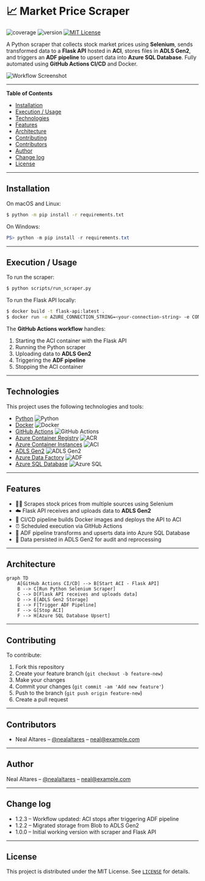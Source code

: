 # 📈 Market Price Scraper

![coverage](https://img.shields.io/badge/coverage-80%25-yellowgreen)
![version](https://img.shields.io/badge/version-1.2.3-blue)
[![MIT License](https://img.shields.io/badge/License-MIT-green.svg)](https://choosealicense.com/licenses/mit/)

A Python scraper that collects stock market prices using **Selenium**, sends transformed data to a **Flask API** hosted in **ACI**, stores files in **ADLS Gen2**, and triggers an **ADF pipeline** to upsert data into **Azure SQL Database**. Fully automated using **GitHub Actions CI/CD** and Docker.

![Workflow Screenshot](https://user-images.githubusercontent.com/<your-screenshot-here>.png)

---

**Table of Contents**

- [Installation](#installation)
- [Execution / Usage](#execution--usage)
- [Technologies](#technologies)
- [Features](#features)
- [Architecture](#architecture)
- [Contributing](#contributing)
- [Contributors](#contributors)
- [Author](#author)
- [Change log](#change-log)
- [License](#license)

---

## Installation

On macOS and Linux:

```sh
$ python -m pip install -r requirements.txt
```

On Windows:

```powershell
PS> python -m pip install -r requirements.txt
```

---

## Execution / Usage

To run the scraper:

```sh
$ python scripts/run_scraper.py
```

To run the Flask API locally:

```sh
$ docker build -t flask-api:latest .
$ docker run -e AZURE_CONNECTION_STRING=<your-connection-string> -e CONTAINER_NAME=<your-container> -p 5000:5000 flask-api:latest
```

The **GitHub Actions workflow** handles:

1. Starting the ACI container with the Flask API  
2. Running the Python scraper  
3. Uploading data to **ADLS Gen2**  
4. Triggering the **ADF pipeline**  
5. Stopping the ACI container  

---

## Technologies

This project uses the following technologies and tools:

- [Python](https://www.python.org/) ![Python](https://img.shields.io/badge/python-3670A0?style=for-the-badge&logo=python&logoColor=ffdd54)  
- [Docker](https://www.docker.com/) ![Docker](https://img.shields.io/badge/docker-%230db7ed.svg?style=for-the-badge&logo=docker&logoColor=white)  
- [GitHub Actions](https://github.com/features/actions) ![GitHub Actions](https://img.shields.io/badge/github%20actions-2088FF?style=for-the-badge&logo=github-actions&logoColor=white)  
- [Azure Container Registry](https://azure.microsoft.com/en-us/services/container-registry/) ![ACR](https://img.shields.io/badge/ACR-%23007FFF.svg?style=for-the-badge)  
- [Azure Container Instances](https://azure.microsoft.com/en-us/services/container-instances/) ![ACI](https://img.shields.io/badge/ACI-%23007FFF.svg?style=for-the-badge)  
- [ADLS Gen2](https://learn.microsoft.com/en-us/azure/storage/data-lake-storage/) ![ADLS Gen2](https://img.shields.io/badge/ADLS%20Gen2-%23007FFF.svg?style=for-the-badge)  
- [Azure Data Factory](https://learn.microsoft.com/en-us/azure/data-factory/) ![ADF](https://img.shields.io/badge/ADF-%23007FFF.svg?style=for-the-badge)  
- [Azure SQL Database](https://learn.microsoft.com/en-us/azure/azure-sql/) ![Azure SQL](https://img.shields.io/badge/Azure%20SQL-%23007FFF.svg?style=for-the-badge)  

---

## Features

- 🕵️‍♂️ Scrapes stock prices from multiple sources using Selenium  
- ☁️ Flask API receives and uploads data to **ADLS Gen2**  
- 🔄 CI/CD pipeline builds Docker images and deploys the API to ACI  
- ⏰ Scheduled execution via GitHub Actions  
- 🔄 ADF pipeline transforms and upserts data into Azure SQL Database  
- 💾 Data persisted in ADLS Gen2 for audit and reprocessing  

---

## Architecture

```mermaid
graph TD
    A[GitHub Actions CI/CD] --> B[Start ACI - Flask API]
    B --> C[Run Python Selenium Scraper]
    C --> D[Flask API receives and uploads data]
    D --> E[ADLS Gen2 Storage]
    E --> F[Trigger ADF Pipeline]
    F --> G[Stop ACI]
    F --> H[Azure SQL Database Upsert]
```

---

## Contributing

To contribute:

1. Fork this repository  
2. Create your feature branch (`git checkout -b feature-new`)  
3. Make your changes  
4. Commit your changes (`git commit -am 'Add new feature'`)  
5. Push to the branch (`git push origin feature-new`)  
6. Create a pull request  

---

## Contributors

- Neal Altares – [@nealaltares](https://github.com/nealaltares) – neal@example.com  

---

## Author

Neal Altares – [@nealaltares](https://github.com/nealaltares) – neal@example.com  

---

## Change log

- 1.2.3 – Workflow updated: ACI stops after triggering ADF pipeline  
- 1.2.2 – Migrated storage from Blob to ADLS Gen2  
- 1.0.0 – Initial working version with scraper and Flask API  

---

## License

This project is distributed under the MIT License. See [`LICENSE`](LICENSE.md) for details.